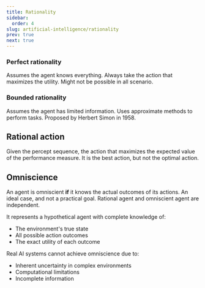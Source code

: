 ```yaml
---
title: Rationality
sidebar:
  order: 4
slug: artificial-intelligence/rationality
prev: true
next: true
---
```


### Perfect rationality

Assumes the agent knows everything. Always take the action that maximizes the utility. Might not be possible in all scenario.

### Bounded rationality

Assumes the agent has limited information. Uses approximate methods to perform tasks. Proposed by Herbert Simon in 1958.

## Rational action

Given the percept sequence, the action that maximizes the expected value of the performance measure. It is the best action, but not the optimal action.

## Omniscience

An agent is omniscient **if** it knows the actual outcomes of its actions. An ideal case, and not a practical goal. Rational agent and omniscient agent are independent.

It represents a hypothetical agent with complete knowledge of:
- The environment's true state
- All possible action outcomes
- The exact utility of each outcome

Real AI systems cannot achieve omniscience due to:
- Inherent uncertainty in complex environments
- Computational limitations
- Incomplete information
